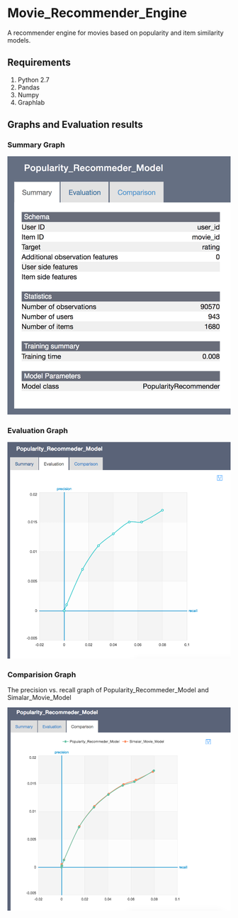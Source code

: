 # Movie_Recommender_Engine

A recommender engine for movies based on popularity and item similarity models.


## Requirements
1. Python 2.7
2. Pandas
3. Numpy
4. Graphlab

## Graphs and Evaluation results


### Summary Graph

![alt](Graphs/Summary.png)


### Evaluation Graph

![alt](Graphs/Evaluation.png)



### Comparision Graph

The precision vs. recall graph of Popularity_Recommeder_Model and Simalar_Movie_Model

![alt](Graphs/Comparision.png)
